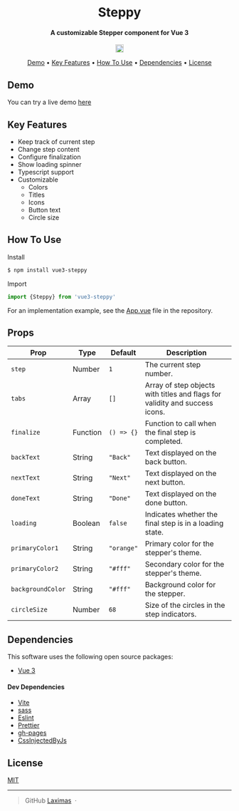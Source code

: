 <h1 align="center">Steppy</h1>

<h4 align="center">A customizable Stepper component for Vue 3</h4>

<p align="center">
  <a href="https://badge.fury.io/js/vue3-steppy"><img src="https://badge.fury.io/js/vue3-steppy.svg" alt="npm version" height="18"></a>
</p>

<p align="center">
  <a href="#demo">Demo</a> •
  <a href="#key-features">Key Features</a> •
  <a href="#how-to-use">How To Use</a> •
  <a href="#dependencies">Dependencies</a> •
  <a href="#license">License</a>
</p>

## Demo

You can try a live demo [here](https://laximas.github.io/vue3-steppy/)

## Key Features

* Keep track of current step
* Change step content
* Configure finalization
* Show loading spinner
* Typescript support
* Customizable
  - Colors
  - Titles
  - Icons
  - Button text
  - Circle size

## How To Use
Install
```bash
$ npm install vue3-steppy
```
Import
```js
import {Steppy} from 'vue3-steppy'
```

For an implementation example, see the [App.vue](./src/App.vue) file in the repository.

## Props

| Prop              | Type     | Default    | Description                                                                 |
|-------------------|----------|------------|-----------------------------------------------------------------------------|
| `step`            | Number   | `1`        | The current step number.                                                    |
| `tabs`            | Array    | `[]`       | Array of step objects with titles and flags for validity and success icons. |
| `finalize`        | Function | `() => {}` | Function to call when the final step is completed.                          |
| `backText`        | String   | `"Back"`   | Text displayed on the back button.                                          |
| `nextText`        | String   | `"Next"`   | Text displayed on the next button.                                          |
| `doneText`        | String   | `"Done"`   | Text displayed on the done button.                                          |
| `loading`         | Boolean  | `false`    | Indicates whether the final step is in a loading state.                     |
| `primaryColor1`   | String   | `"orange"` | Primary color for the stepper's theme.                                      |
| `primaryColor2`   | String   | `"#fff"`   | Secondary color for the stepper's theme.                                    |
| `backgroundColor` | String   | `"#fff"`   | Background color for the stepper.                                           |
| `circleSize`      | Number   | `68`       | Size of the circles in the step indicators.                                 |


## Dependencies

This software uses the following open source packages:

- [Vue 3](https://vuejs.org)

#### Dev Dependencies
- [Vite](https://vitejs.dev)
- [sass](https://www.npmjs.com/package/sass)
- [Eslint](https://eslint.org)
- [Prettier](https://prettier.io)
- [gh-pages](https://www.npmjs.com/package/gh-pages)
- [CssInjectedByJs](https://www.npmjs.com/package/vite-plugin-css-injected-by-js)

## License

[MIT](https://github.com/Laximas/vue3-steppy/blob/main/LICENSE.md)

---

> GitHub [Laximas](https://github.com/Laximas) &nbsp;&middot;&nbsp;
